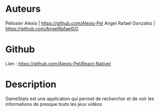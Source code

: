 # Auteurs
Pelissier Alexis | https://github.com/Alexis-Pel
Angel Rafael Gonzalez | https://github.com/AngelRafaelGO

# Github
Lien : https://github.com/Alexis-Pel/React-Native/

# Description
GameStats est une application qui permet de rechercher et de voir les informations de presque touts les jeux vidéos
